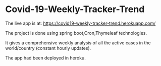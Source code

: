 # Covid-19-Weekly-Tracker-Trend

The live app is at:
https://covid19-weekly-tracker-trend.herokuapp.com/

The project is done using spring boot,Cron,Thymeleaf technologies.

It gives a comprehensive weekly analysis of all the active cases in the world/country (constant hourly updates).

The app had been deployed in heroku.
